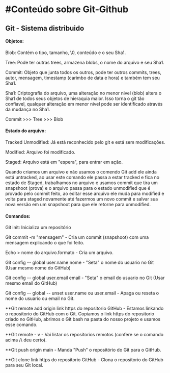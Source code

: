 # #Conteúdo sobre Git-Github

## Git - Sistema distribuido

#### Objetos:

Blob: Contém o tipo, tamanho, \0, conteúdo e o seu Sha1.

Tree: Pode ter outras trees, armazena blobs, o nome do arquivo e seu Sha1.

Commit: Objeto que junta todos os outros, pode ter outros commits, trees, autor, mensagem, timestamp (carimbo de data e hora) e também tem seu Sha1.

Sha1: Criptografia do arquivo, uma alteração no menor nivel (blob) altera o Sha1 de todos seus objetos de hieraquia maior. Isso torna o git tão confiavel, qualquer alteração em menor nivel pode ser identificado através da mudança no Sha1.

Commit >>> Tree >>> Blob

#### Estado do arquivo:

Tracked Unmodified: Já está reconhecido pelo git e está sem modificações.

Modified: Arquivo foi modificado.

Staged: Arquivo está em "espera", para entrar em ação.



Quando criamos um arquivo e não usamos o comendo Git add ele ainda está untracked, ao usar este comando ele passa a estar tracked e fica no estado de Staged, trabalhamos no arquivo e usamos commit que tira um snapshoot (prova) e o arquivo passa para o estado unmodified que é provado pelo commit feito, ao editar esse arquivo ele muda para modified e volta para staged novamente até fazermos um novo commit e salvar sua nova versão em um snapshoot para que ele retorne para unmodified.



#### Comandos:

Git init: Inicializa um repositório

Git commit -m "mensagem" - Cria um commit (snapshoot) com uma mensagem explicando o que foi feito.

Echo > nome do arquivo.formato - Cria um arquivo.

Git config -- global user.name nome - "Seta" o nome do usuario no Git (Usar mesmo nome do GitHub)

Git config -- global user.email email - "Seta" o email do usuario no Git (Usar mesmo email do GitHub)

Git config -- global -- unset user.name ou user.email - Apaga ou reseta o nome do usuario ou email no Git.

**Git remote add origin link https do repositorio GitHub - Estamos linkando o repositorio do GitHub com o Git. Copiamos o link https do repositorio criado no GitHub, abrimos o Git bash na pasta do nosso projeto e usamos esse comando.

**Git remote - v - Vai listar os repositorios remotos (confere se o comando acima /\ deu certo).

**Git push origin main - Manda "Push" o repositório do Git para o GitHub.

**Git clone link https do repositorio GitHub - Clona o repositorio do GitHub para seu Git local.




